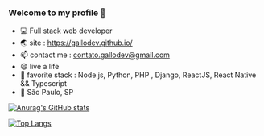 ### Welcome to my profile 👋
- :computer: Full stack web developer
- 🌏 site : https://gallodev.github.io/
- 📫 contact me : contato.gallodev@gmail.com
- 😄 live a life
- :tophat: favorite stack :  Node.js, Python, PHP , Django, ReactJS, React Native && Typescript
- :round_pushpin: São Paulo, SP 

[![Anurag's GitHub stats](https://github-readme-stats.vercel.app/api?username=gallodev&show_icons=true&theme=github_dark)](https://github.com/anuraghazra/github-readme-stats)


[![Top Langs](https://github-readme-stats.vercel.app/api/top-langs/?username=gallodev&langs_count=8)](https://github.com/anuraghazra/github-readme-stats)
